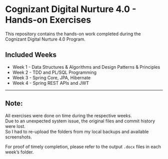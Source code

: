 # Cognizant Digital Nurture 4.0 - Hands-on Exercises

This repository contains the hands-on work completed during the Cognizant Digital Nurture 4.0 Program.

## Included Weeks
- Week 1 - Data Structures & Algorithms and Design Patterns & Principles
- Week 2 - TDD and PL/SQL Programming  
- Week 3 - Spring Core, JPA, Hibernate  
- Week 4 - Spring REST APIs and JWT   

---

## Note:
All exercises were done on time during the respective weeks.  
Due to an unexpected system issue, the original files and commit history were lost.  
So I had to re-upload the folders from my local backups and available screenshots.

For proof of timely completion, please refer to the output `.docx` files in each week’s folder.
